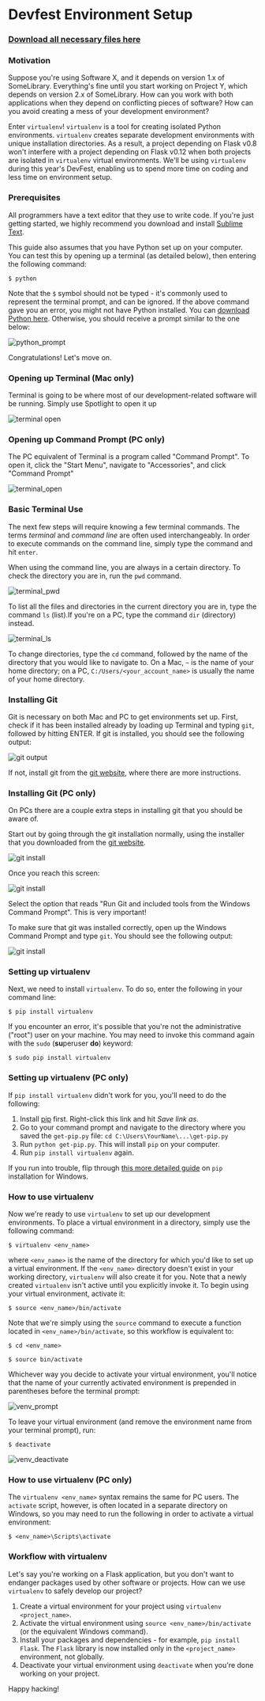 # Devfest Environment Setup

### [Download all necessary files here](https://github.com/adicu/learn-setup/archive/master.zip)

### Motivation

Suppose you're using Software X, and it depends on version 1.x of SomeLibrary. Everything's fine until you start working on Project Y, which depends on version 2.x of SomeLibrary. How can you work with both applications when they depend on conflicting pieces of software? How can you avoid creating a mess of your development environment?

Enter `virtualenv`! `virtualenv` is a tool for creating isolated Python environments. `virtualenv` creates separate development environments with unique installation directories. As a result, a project depending on Flask v0.8 won't interfere with a project depending on Flask v0.12 when both projects are isolated in `virtualenv` virtual environments. We'll be using `virtualenv` during this year's DevFest, enabling us to spend more time on coding and less time on environment setup.


### Prerequisites

All programmers have a text editor that they use to write code.
If you're just getting started, we highly recommend you download and install [Sublime Text](http://www.sublimetext.com/2).

This guide also assumes that you have Python set up on your computer. You can test this by opening up a terminal (as detailed below), then entering the following command:

`$ python`

Note that the `$` symbol should not be typed - it's commonly used to represent the terminal prompt, and can be ignored. If the above command gave you an error, you might not have Python installed. You can [download Python here](https://www.python.org/downloads/). Otherwise, you should receive a prompt similar to the one below:

![python_prompt](https://i.gyazo.com/0e9adbdf1e5943198418a66edf443e9d.png)

Congratulations! Let's move on.


### Opening up Terminal (Mac only)

Terminal is going to be where most of our development-related software will be running.
Simply use Spotlight to open it up

![terminal open](http://squidarth.github.io/static/open_terminal.png)

### Opening up Command Prompt (PC only)

The PC equivalent of Terminal is a program called "Command Prompt".
To open it, click the "Start Menu", navigate to "Accessories", and click "Command Prompt"

![terminal_open](http://www.howtogeek.com/wp-content/uploads/2015/12/650x300xWindows_106-650x300.jpg.pagespeed.gp+jp+jw+pj+js+rj+rp+rw+ri+cp+md.ic.30-jnAYIwf.jpg)


### Basic Terminal Use

The next few steps will require knowing a few terminal commands. The terms *terminal* and *command line* are often used interchangeably. In order to execute commands on the command line, simply type the command and hit `enter`.

When using the command line, you are always in a certain directory. To check the directory you are in, run the `pwd` command.

![terminal_pwd](https://i.gyazo.com/060bdb2a6447c9ed686911d64fe0cfe3.png)

To list all the files and directories in the current directory you are in, type the command `ls` (list).If you're on a PC, type the command `dir` (directory) instead.

![terminal_ls](https://i.gyazo.com/5fd72170a15970c469f31fdc303e83c6.png)

To change directories, type the `cd` command, followed by the name of the directory that you would like to navigate to. On a Mac, `~` is the name of your home directory; on a PC, `C:/Users/<your_account_name>` is usually the name of your home directory.


### Installing Git

Git is necessary on both Mac and PC to get environments set up.
First, check if it has been installed already by loading up Terminal and typing `git`, followed by hitting ENTER.
If git is installed, you should see the following output:

![git output](http://squidarth.github.io/static/git_output_success-3.png)

If not, install git from the [git website](http://git-scm.com/downloads), where there are more instructions.

### Installing Git (PC only)

On PCs there are a couple extra steps in installing git that you should be aware of.

Start out by going through the git installation normally, using the installer that you downloaded from the [git website](http://git-scm.com/downloads).

![git install](http://squidarth.github.io/static/git_install_msft.PNG)

Once you reach this screen:

![git install](http://squidarth.github.io/static/git_setup_msft.PNG)

Select the option that reads "Run Git and included tools from the Windows Command Prompt".
This is very important!

To make sure that git was installed correctly, open up the Windows Command Prompt and type `git`.
You should see the following output:

![git install](http://squidarth.github.io/static/git_successful_msft.PNG)

### Setting up virtualenv
Next, we need to install `virtualenv`. To do so, enter the following in your command line:

`$ pip install virtualenv`

If you encounter an error, it's possible that you're not the administrative ("root") user on your machine. You may need to invoke this command again with the `sudo` (**su**peruser **do**) keyword:

`$ sudo pip install virtualenv`


### Setting up virtualenv (PC only)

If `pip install virtualenv` didn't work for you, you'll need to do the following:

1. Install [pip](https://bootstrap.pypa.io/get-pip.py) first. Right-click this link and hit *Save link as*.
2. Go to your command prompt and navigate to the directory where you saved the `get-pip.py` file: `cd C:\Users\YourName\...\get-pip.py`
3. Run `python get-pip.py`. This will install `pip` on your computer.
4. Run `pip install virtualenv` again.

If you run into trouble, flip through [this more detailed guide](https://github.com/BurntSushi/nfldb/wiki/Python-&-pip-Windows-installation) on `pip` installation for Windows.


### How to use virtualenv

Now we're ready to use `virtualenv` to set up our development environments. To place a virtual environment in a directory, simply use the following command:

`$ virtualenv <env_name>`

where `<env_name>` is the name of the directory for which you'd like to set up a virtual environment. If the `<env_name>` directory doesn't exist in your working directory, `virtualenv` will also create it for you. Note that a newly created `virtualenv` isn't active until you explicitly invoke it. To begin using your virtual environment, activate it:

`$ source <env_name>/bin/activate`

Note that we're simply using the `source` command to execute a function located in `<env_name>/bin/activate`, so this workflow is equivalent to:

`$ cd <env_name>`

`$ source bin/activate`

Whichever way you decide to activate your virtual environment, you'll notice that the name of your currently activated environment is prepended in parentheses before the terminal prompt:

![venv_prompt](https://i.gyazo.com/6218dd75ddffdba94ffe3de8e54bd403.png)

To leave your virtual environment (and remove the environment name from your terminal prompt), run:

`$ deactivate`

![venv_deactivate](https://i.gyazo.com/ce4535797aaa57dcf12cfb4f929d74c5.png)

### How to use virtualenv (PC only)

The `virtualenv <env_name>` syntax remains the same for PC users. The `activate` script, however, is often located in a separate directory on Windows, so you may need to run the following in order to activate a virtual environment:

`$ <env_name>\Scripts\activate`


### Workflow with virtualenv

Let's say you're working on a Flask application, but you don't want to endanger packages used by other software or projects. How can we use `virtualenv` to safely develop our project?

1. Create a virtual environment for your project using `virtualenv <project_name>`.
2. Activate the virtual environment using `source <env_name>/bin/activate` (or the equivalent Windows command).
3. Install your packages and dependencies - for example, `pip install Flask`. The `Flask` library is now installed only in the `<project_name>` environment, not globally.
4. Deactivate your virtual environment using `deactivate` when you're done working on your project.


Happy hacking!
